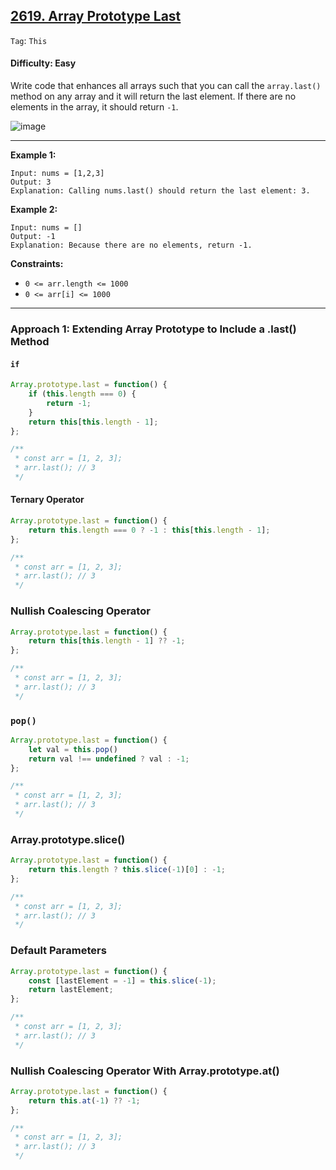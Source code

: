 ## [2619. Array Prototype Last](https://leetcode.com/problems/array-prototype-last)

```Tag```: ```This```

#### Difficulty: Easy

Write code that enhances all arrays such that you can call the ```array.last()``` method on any array and it will return the last element. If there are no elements in the array, it should return ```-1```.

![image](https://github.com/quananhle/Data-Structure-and-Algorithms/assets/35042430/6a97a2e0-7234-49f7-a722-eaeba08f6265)

---

__Example 1:__
```
Input: nums = [1,2,3]
Output: 3
Explanation: Calling nums.last() should return the last element: 3.
```

__Example 2:__
```
Input: nums = []
Output: -1
Explanation: Because there are no elements, return -1.
```

__Constraints:__

- ```0 <= arr.length <= 1000```
- ```0 <= arr[i] <= 1000```

---

### Approach 1: Extending Array Prototype to Include a .last() Method

#### ```if```

```JavaScript
Array.prototype.last = function() {
    if (this.length === 0) {
        return -1;
    }
    return this[this.length - 1];
};

/**
 * const arr = [1, 2, 3];
 * arr.last(); // 3
 */
```

#### Ternary Operator

```JavaScript
Array.prototype.last = function() {
    return this.length === 0 ? -1 : this[this.length - 1];
};

/**
 * const arr = [1, 2, 3];
 * arr.last(); // 3
 */
```

### Nullish Coalescing Operator

```JavaScript
Array.prototype.last = function() {
    return this[this.length - 1] ?? -1;
};

/**
 * const arr = [1, 2, 3];
 * arr.last(); // 3
 */
```

### ```pop()```

```JavaScript
Array.prototype.last = function() {
    let val = this.pop()
    return val !== undefined ? val : -1;
};

/**
 * const arr = [1, 2, 3];
 * arr.last(); // 3
 */
```

### Array.prototype.slice()


```JavaScript
Array.prototype.last = function() {
    return this.length ? this.slice(-1)[0] : -1;
};

/**
 * const arr = [1, 2, 3];
 * arr.last(); // 3
 */
```

### Default Parameters

```JavaScript
Array.prototype.last = function() {
    const [lastElement = -1] = this.slice(-1);
    return lastElement;
};

/**
 * const arr = [1, 2, 3];
 * arr.last(); // 3
 */
```

### Nullish Coalescing Operator With Array.prototype.at()


```JavaScript
Array.prototype.last = function() {
    return this.at(-1) ?? -1;
};

/**
 * const arr = [1, 2, 3];
 * arr.last(); // 3
 */
```
